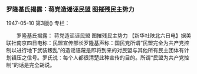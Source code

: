 ### 罗隆基氏揭露：蒋党造谣诬民盟  图摧残民主势力

1947-05-10
第3版()
专栏：

　　罗隆基氏揭露：
    蒋党造谣诬民盟  图摧残民主势力
    【新华社陕北六日电】据美联社南京四日电称：民盟宣传部长罗隆基声称：国民党所谓“民盟完全为共产党控制以进行地下武装叛乱”的造谣诬蔑是即将到来的对民盟与其他所有民主团体有计划镇压之信号。罗氏说：每个人都很清楚此种宣传的目的。所谓“民盟为共产党控制”的话是完全胡说。
